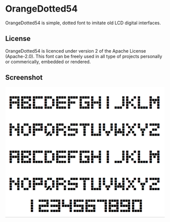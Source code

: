 # OrangeDotted54

OrangeDotted54 is simple, dotted font to imitate old LCD digital interfaces.

## License
OrangeDotted54 is licenced under version 2 of the Apache License (Apache-2.0). 
This font can be freely used in all type of projects personally or commerically, embedded or rendered.

## Screenshot
![alt text][screenshot]

[screenshot]: https://github.com/bearge/OrangeDotted54/raw/master/img/screenshot.png "OrangeDotted54 Screenshot"
